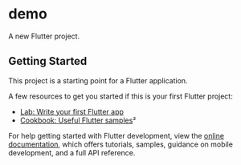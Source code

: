 # demo

A new Flutter project.

## Getting Started

This project is a starting point for a Flutter application.

A few resources to get you started if this is your first Flutter project:

- [Lab: Write your first Flutter app](https://docs.flutter.dev/get-started/codelab)
- [Cookbook: Useful Flutter samples](https://docs.flutter.dev/cookbook)² 

For help getting started with Flutter development, view the
[online documentation](https://docs.flutter.dev/), which offers tutorials,
samples, guidance on mobile development, and a full API reference.
    
